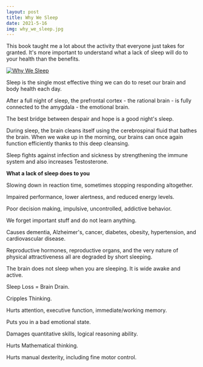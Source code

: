 ```yaml
---
layout: post
title: Why We Sleep
date: 2021-5-16
img: why_we_sleep.jpg
---
```


This book taught me a lot about the activity that everyone just takes for granted. It's more important to understand what a lack of sleep will do to your health than the benefits. 

<div class="book">
<a target="_blank" href="{{ site.bookshelf }}/{{ page.img }}">
  <img src="{{ site.bookshelf }}/{{ page.img }}" alt="Why We Sleep">
</a>  
</div>

Sleep is the single most effective thing we can do to reset our brain and body health each day. 

After a full night of sleep, the prefrontal cortex - the rational brain - is fully connected to the amygdala - the emotional brain. 

The best bridge between despair and hope is a good night's sleep.

During sleep, the brain cleans itself using the cerebrospinal fluid that bathes the brain. When we wake up in the morning, our brains can once again function efficiently thanks to this deep cleansing. 

Sleep fights against infection and sickness by strengthening the immune system and also increases Testosterone.

**What a lack of sleep does to you**

Slowing down in reaction time, sometimes stopping responding altogether.

Impaired performance, lower alertness, and reduced energy levels.

Poor decision making, impulsive, uncontrolled, addictive behavior.

We forget important stuff and do not learn anything.

Causes dementia, Alzheimer's, cancer, diabetes, obesity, hypertension, and cardiovascular disease.

Reproductive hormones, reproductive organs, and the very nature of physical attractiveness all are degraded by short sleeping. 

The brain does not sleep when you are sleeping. It is wide awake and active. 

Sleep Loss = Brain Drain.

Cripples Thinking.

Hurts attention, executive function, immediate/working memory.

Puts you in a bad emotional state.

Damages quantitative skills, logical reasoning ability.

Hurts Mathematical thinking.

Hurts manual dexterity, including fine motor control.